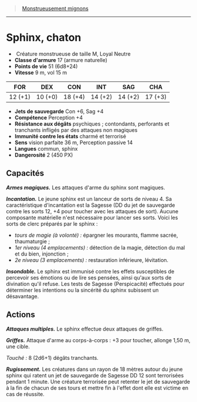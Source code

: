 ﻿> [Monstrueusement mignons](baby_bestiary.md)

---

# Sphinx, chaton

-  Créature monstrueuse de taille M, Loyal Neutre
- **Classe d'armure** 17 (armure naturelle)
- **Points de vie** 51 (6d8+24)
- **Vitesse** 9 m, vol 15 m

|FOR|DEX|CON|INT|SAG|CHA|
|---|---|---|---|---|---|
|12 (+1)|10 (+0)|18 (+4)|14 (+2)|14 (+2)|17 (+3)|

- **Jets de sauvegarde** Con +6, Sag +4
- **Compétence** Perception +4
- **Résistance aux dégâts** psychiques ; contondants, perforants et tranchants infligés par des attaques non magiques
- **Immunité contre les états** charmé et terrorisé
- **Sens** vision parfaite 36 m, Perception passive 14
- **Langues** commun, sphinx
- **Dangerosité** 2 (450 PX)

## Capacités

**_Armes magiques._** Les attaques d'arme du sphinx sont magiques.

**_Incantation._** Le jeune sphinx est un lanceur de sorts de niveau 4. Sa caractéristique d'incantation est la Sagesse (DD du jet de sauvegarde contre les sorts 12, +4 pour toucher avec les attaques de sort). Aucune composante matérielle n'est nécessaire pour lancer ses sorts. Voici les sorts de clerc préparés par le sphinx :

* _tours de magie (à volonté) :_ épargner les mourants, flamme sacrée, thaumaturgie ;
* _1er niveau (4 emplacements) :_ détection de la magie, détection du mal et du bien, injonction ;
* _2e niveau (3 emplacements) :_ restauration inférieure, lévitation.

**_Insondable._** Le sphinx est immunisé contre les effets susceptibles de percevoir ses émotions ou de lire ses pensées, ainsi qu'aux sorts de divination qu'il refuse. Les tests de Sagesse (Perspicacité) effectués pour déterminer les intentions ou la sincérité du sphinx subissent un désavantage.

## Actions

**_Attaques multiples._** Le sphinx effectue deux attaques de griffes.

**_Griffes._** Attaque d'arme au corps-à-corps : +3 pour toucher, allonge 1,50 m, une cible.

_Touché :_ 8 (2d6+1) dégâts tranchants.

**_Rugissement._** Les créatures dans un rayon de 18 mètres autour du jeune sphinx qui ratent un jet de sauvegarde de Sagesse DD 12 sont terrorisées pendant 1 minute. Une créature terrorisée peut retenter le jet de sauvegarde à la fin de chacun de ses tours et mettre fin à l'effet dont elle est victime en cas de réussite.

